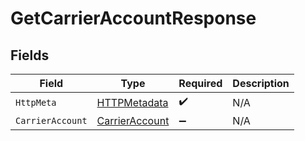 # GetCarrierAccountResponse


## Fields

| Field                                                       | Type                                                        | Required                                                    | Description                                                 |
| ----------------------------------------------------------- | ----------------------------------------------------------- | ----------------------------------------------------------- | ----------------------------------------------------------- |
| `HttpMeta`                                                  | [HTTPMetadata](../../Models/Components/HTTPMetadata.md)     | :heavy_check_mark:                                          | N/A                                                         |
| `CarrierAccount`                                            | [CarrierAccount](../../Models/Components/CarrierAccount.md) | :heavy_minus_sign:                                          | N/A                                                         |